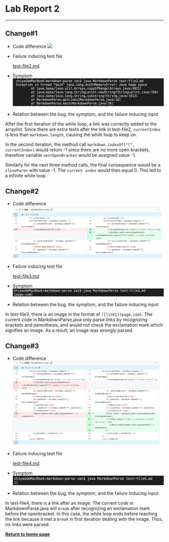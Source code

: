 # Lab Report 2
---
## Change#1

* Code difference
![](Commit#1.png)

* Failure inducing test file

    [test-file2.md](test-file2.md)

* Symptom
![](https://github.com/zhl010/CSE-15L/blob/5991486b493784a5153e27cc105bb487d0d19d8f/Symptom%231.png)

* Relation between the bug, the symptom, and the failure inducing input

After the first iteration of the while loop, a link was correctly added to the arraylist. Since there are extra texts after the link in test-file2, `currentIndex` is less than `markdown.length`, causing the while loop to keep on. 

In the second iteration, the method call `markdown.indexOf("[", currentIndex)` would return -1 since there are no more open brackets, therefore variable `nextOpenBracket` would be assigned value -1. 

Similarly for the next three method calls, the final consequence would be a `closeParen` with value -1. The `current index` would then equal 0. This led to a infinite while loop.

## Change#2

* Code difference
![](https://github.com/zhl010/CSE-15L/blob/5991486b493784a5153e27cc105bb487d0d19d8f/Commit%232.png)
 
* Failure inducing test file

    [test-file3.md](test-file3.md)

* Symptom
![](https://github.com/zhl010/CSE-15L/blob/5991486b493784a5153e27cc105bb487d0d19d8f/Symptom%232.png)

* Relation between the bug, the symptom, and the failure inducing input

In test-file3, there is an image in the format of `![link1](page.com)`. The current code in MarkdownParse.java only parse links by recognizing brackets and parenthesis, and would not check the exclamation mark which signifies an image. As a result, an image was wrongly parsed.

## Change#3

* Code difference
![](https://github.com/zhl010/CSE-15L/blob/5991486b493784a5153e27cc105bb487d0d19d8f/Commit%233.png)

* Failure inducing test file

    [test-file4.md](test-file4.md)

* Symptom
![](https://github.com/zhl010/CSE-15L/blob/5991486b493784a5153e27cc105bb487d0d19d8f/Symptom%233.png)

* Relation between the bug, the symptom, and the failure inducing input

In test-file4, there is a link after an image. The current code in MarkdownParse.java will `break` after recognizing an exclamation mark before the openbracket. In this case, the while loop ends before reaching the link because it met a `break` in first iteration dealing with the image. Thus, no links were parsed. 


[**Return to home page**](index.md)
